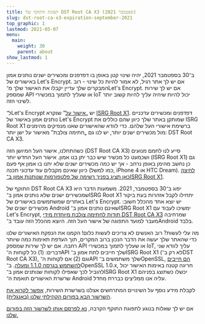 ```yaml
---
title: תפוגת התוקף של DST Root CA X3 (ספטמבר 2021)
slug: dst-root-ca-x3-expiration-september-2021
top_graphic: 1
lastmod: 2021-05-07
menu:
  main:
    weight: 30
    parent: about
show_lastmod: 1
---
```



ב־30 בספטמבר 2021, יהיה שינוי קטן באופן בו דפדפנים ומכשירים ישנים נותנים אמון באישורים של Let's Encrypt. אם יש לך אתר רגיל, לא אמור להיות כל שינוי - רוב המבקרים שלך עדיין יקבלו את האישור שלך מ־Let's Encrypt. אם יש לך שירות שמספק API או שעליך לתמוך במכשירי IoT יכול להיות שיהיה עליך להיות קשוב יותר לשינוי הזה.

ל־Let's Encrypt יש „[אישור על][]” שנקרא [ISRG Root X1][]. דפדפנים ומכשירים עדכניים נותנים אמון באישור של Let's Encrypt שמותקן באתר שלך כיוון שהם כוללים את ISRG Root X1 ברשימת אישורי העל שלהם. כדי לוודא שהאישורים שאנו מנפיקים מהימנים מול מכשירים ישנים יותר, יש לנו גם „חתימה צולבת” מאישור על ישן יותר: DST Root CA X3.

כשהתחלנו, אישור העל המיושן הזה (DST Root CA X3) סייע לנו לחמם מנועים ושכמעט כל מכשיר שיש כבר יתן בנו אמון. אישור העל החדש יותר (ISRG Root X1) גם כן נחשב מהימן באופן נרחב - אך יש כמה מכשירים ישנים שלא יתנו בו אמון אף פעם כיוון שאינם מקבלים עוד עדכוני תכנה (כמו למשל, iPhone 4 או HTC Dream). [לחיצה כאן תציג בפניך רשימה של פלטפורמות שנותנות אמון ב־ISRG Root X1][compatibility].

התוקף של DST Root CA X3 יפוג ב־30 בספטמבר, 2021. משמעות הדבר היא שמכשירים ישנים שלא נותנים אמון ב־ISRG Root X1 יתחילו לקבל אזהרות בעת ביקור באתרים שמשתמשים באישורים של Let's Encrypt. יש יוצא אחד מהכלל חשוב: מכשירים ישנים של Android שאינם נותנים אמון ב־ISRG Root X1 ימשיכו לעבוד עם Let's Encrypt, [תודות לחתימה צולבת מיוחדת מידי DST Root CA X3][cross-sign] שמרחיבה מעבר למועד התפוגה של אישור העל הזה. היוצא מהכלל הזה עובד ב־Android בלבד.

מה עלי לעשות? רוב האנשים לא צריכים לעשות כלום! הקמנו את הנפקת האישורים שלנו כדי שהאתר שלך יעשה את הדבר הנכון ברוב המקרים, תוך העדפת תאימות כמה שיותר רחבה. אם יש לך שירות שמספק API או שעליך לתמוך במכשירי IoT, עליך לוודא שני דברים: (1) כל לקוחות ה־API שלך חייבים לתת אמון ב־ISRG Root X1 (לא רק ב־DST Root CA X3), וגם (2) אם לקוחות ה־API שלך משתמשים ב־OpenSSL, [הם חייבים להשתמש בגרסה 1.1.0 ומעלה][openssl]. ב־OpenSSL 1.0.x, חריגה קטנה באימות האישור יכול להוביל לכך שאפילו לקוחות שנותנים אמון ב־ISRG Root X1 יכשלו כשתוצג בפניהם שרשרת האישורים תואמת ה־ Android עליה אנו ממליצים כבררת מחדל.

לקבלת מידע נוסף על השינויים המתרחשים אצלנו בשרשרת השירות, [אפשר לקרוא את השרשור הבא בפורום הקהילתי שלנו (באנגלית)][production].

אם יש לך שאלות בנוגע לתפוגת התוקף הקרבה, [נא לפרסם אותן לשרשור הזה בפורום שלנו.][forum]

[אישור על]: /docs/glossary/#def-root
[ISRG Root X1]: /certificates/
[cross-sign]: /2020/12/21/extending-android-compatibility.html
[openssl]: https://community.letsencrypt.org/t/openssl-client-compatibility-changes-for-let-s-encrypt-certificates/143816
[forum]: https://community.letsencrypt.org/t/help-thread-for-dst-root-ca-x3-expiration-september-2021/149190
[compatibility]: /docs/cert-compat/
[production]: https://community.letsencrypt.org/t/production-chain-changes/150739
